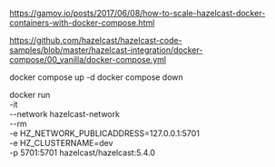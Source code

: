 https://gamov.io/posts/2017/06/08/how-to-scale-hazelcast-docker-containers-with-docker-compose.html

https://github.com/hazelcast/hazelcast-code-samples/blob/master/hazelcast-integration/docker-compose/00_vanilla/docker-compose.yml

docker compose up -d
docker compose down


docker run \
    -it \
    --network hazelcast-network \
    --rm \
    -e HZ_NETWORK_PUBLICADDRESS=127.0.0.1:5701 \
    -e HZ_CLUSTERNAME=dev \
    -p 5701:5701 hazelcast/hazelcast:5.4.0